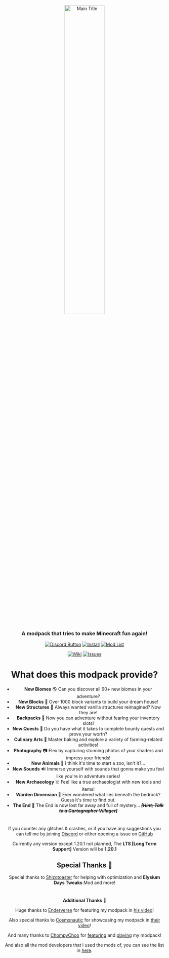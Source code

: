 <div align="center">
<a href="https://modrinth.com/modpack/elysium-days"><img src="https://github.com/Fyoncle/Elysium-Days/assets/63975256/7a400f7f-bf6c-42ab-85b0-cad7d3813225" alt="Main Title" style="width:50%; height:auto;"></a>

### A modpack that tries to make Minecraft fun again!

<a href="https://discord.gg/WFpDr7zY8Z" rel="noopener nofollow ugc"><img src="https://wsrv.nl/?url=https://i.ibb.co/gj8RFc6/discordbuttonnn.png" alt="Discord Button"></a>
<a href="https://modrinth.com/modpack/elysium-days" rel="noopener nofollow ugc"><img src="https://wsrv.nl/?url=https://i.ibb.co/KGSHnKV/Install.png" alt="Install"></a>
<a href="https://github.com/Fyoncle/Elysium-Days/blob/main/MOD-LIST.md" rel="noopener nofollow ugc"><img src="https://wsrv.nl/?url=https://i.ibb.co/g4DCJsC/Mod-List.png" alt="Mod List"></a>

<a href="https://github.com/Fyoncle/Elysium-Days/wiki" rel="noopener nofollow ugc"><img src="https://wsrv.nl/?url=https://i.ibb.co/RjsCcMW/Wiki.png" alt="Wiki"></a>
<a href="https://github.com/Fyoncle/Elysium-Days/issues" rel="noopener nofollow ugc"><img src="https://wsrv.nl/?url=https://i.ibb.co/TH3BYDN/Issues.png" alt="Issues"></a>
<div align="center">

# What does this modpack provide?
</div>

- **New Biomes** 🌎 Can you discover all 90+ new biomes in your adventure?
- **New Blocks** 🧊 Over 1000 block variants to build your dream house!
- **New Structures** 🏰 Always wanted vanilla structures reimagined? Now they are!
- **Backpacks** 🎒 Now you can adventure without fearing your inventory slots!
- **New Quests** 🎯 Do you have what it takes to complete bounty quests and prove your worth?
- **Culinary Arts** 🍞 Master baking and explore a variety of farming-related activities!
- **Photography** 📷 Flex by capturing stunning photos of your shaders and impress your friends!
- **New Animals** 🐻 I think it's time to start a zoo, isn't it?...
- **New Sounds** 🔊 Immerse yourself with sounds that gonna make you feel like you're in  adventure series!
- **New Archaeology** ☠️ Feel like a true archaeologist with new tools and items!
- **Warden Dimension** 🌌 Ever wondered what lies beneath the bedrock? Guess it's time to find out.
- **The End** 🔮 The End is now lost far away and full of mystery... _~~**[Hint; Talk to a Cartographer Villager]**~~_
#
<div align="center">

If you counter any glitches & crashes, or if you have any suggestions you can tell me by joining [Discord](https://discord.gg/WFpDr7zY8Z) or either opening a issue on [GitHub](https://github.com/Fyoncle/Elysium-Days/issues)

Currently any version except 1.20.1 not planned, The **LTS [Long Term Support]** Version will be **1.20.1**
</div>

</details>
<div align="center">

## Special Thanks 🌟

Special thanks to [Shizotoaster](https://github.com/shizotoaster) for helping with optimization and **Elysium Days Tweaks** Mod and more!
#
**Additional Thanks 🎥**

Huge thanks to [Enderverse](https://www.youtube.com/@EnderVerseMC) for featuring my modpack in [his video](https://youtu.be/ar6Wi7GKLQI?t=191)!

Also special thanks to [Cosmxnautic](https://www.youtube.com/@Cosmxnautic) for showcasing my modpack in [their video](https://youtu.be/fXCCJi5-Vus?t=16)!

And many thanks to [ChompyChoo](https://www.youtube.com/@chompychoo) for [featuring](https://www.youtube.com/shorts/7d0nlsaEgFk) and [playing](https://www.youtube.com/watch?v=HzDYIm1pNGI) my modpack!

And also all the mod developers that i used the mods of, you can see the list in [here](https://github.com/Fyoncle/Elysium-Days/blob/main/MOD-LIST.md).
</div>
